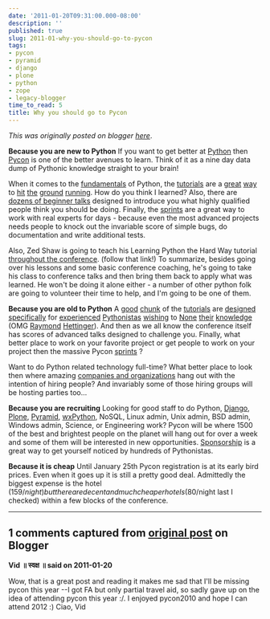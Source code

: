```yaml
---
date: '2011-01-20T09:31:00.000-08:00'
description: ''
published: true
slug: 2011-01-why-you-should-go-to-pycon
tags:
- pycon
- pyramid
- django
- plone
- python
- zope
- legacy-blogger
time_to_read: 5
title: Why you should go to Pycon
---
```


*This was originally posted on blogger [here](https://pydanny.blogspot.com/2011/01/why-you-should-go-to-pycon.html)*.

<b>Because you are new to Python</b>
If you want to get better at [Python](https://python.org/) then [Pycon](https://us.pycon.org/) is one of the better avenues to learn. Think of it as a nine day data dump of Pythonic knowledge straight to your brain!

When it comes to the [fundamentals](https://us.pycon.org/2011/schedule/sessions/99/) of Python, the [tutorials](https://us.pycon.org/2011/schedule/sessions/117/) are a [great](https://us.pycon.org/2011/schedule/sessions/118/) [way](https://us.pycon.org/2011/schedule/sessions/111/) to [hit](https://us.pycon.org/2011/schedule/sessions/219/) [the](https://us.pycon.org/2011/schedule/sessions/32/) [ground](https://us.pycon.org/2011/schedule/sessions/108/) [running](https://us.pycon.org/2011/schedule/sessions/242/). How do you think I learned? Also, there are [dozens of beginner talks](https://us.pycon.org/2011/schedule/lists/talks/) designed to introduce you what highly qualified people think you should be doing. Finally, the [sprints](https://us.pycon.org/2011/sprints/) are a great way to work with real experts for days - because even the most advanced projects needs people to knock out the invariable score of simple bugs, do documentation and write additional tests.

Also, Zed Shaw is going to teach his Learning Python the Hard Way tutorial [throughout the conference](https://sheddingbikes.com/posts/1295120282.html). (follow that link!) To summarize, besides going over his lessons and some basic conference coaching, he's going to take his class to conference talks and then bring them back to apply what was learned. He won't be doing it alone either - a number of other python folk are going to volunteer their time to help, and I'm going to be one of them.

<b>Because you are old to Python</b>
A [good](https://us.pycon.org/2011/schedule/sessions/47/) [chunk](https://us.pycon.org/2011/schedule/sessions/122/) of the [tutorials](https://us.pycon.org/2011/schedule/sessions/141/) are [designed](https://us.pycon.org/2011/schedule/sessions/144/) [specifically](https://us.pycon.org/2011/schedule/sessions/161/) for [experienced](https://us.pycon.org/2011/schedule/sessions/164/) [Pythonistas](https://us.pycon.org/2011/schedule/sessions/274/) [wishing](https://us.pycon.org/2011/schedule/sessions/187/) to [None](https://www.blogger.com/) [their](https://us.pycon.org/2011/schedule/sessions/64/) [knowledge](https://us.pycon.org/2011/schedule/sessions/219/) (OMG [Raymond](https://us.pycon.org/2011/schedule/sessions/259/) [Hettinger](https://us.pycon.org/2011/schedule/sessions/260/)). And then as we all know the conference itself has scores of advanced talks designed to challenge you. Finally, what better place to work on your favorite project or get people to work on your project then the massive Pycon&nbsp;[sprints](https://us.pycon.org/2011/sprints/)&nbsp;?

Want to do Python related technology full-time? What better place to look then where amazing [companies and organizations](https://us.pycon.org/2011/sponsors/prospectus/)&nbsp;hang out with the intention of hiring people? And invariably some of those hiring groups will be hosting parties too...

<b>Because you are recruiting</b>
Looking for good staff to do Python, [Django](https://djangoproject.com/), [Plone](https://plone.org/), [Pyramid](https://docs.pylonsproject.org/), [wxPython](https://wxpython.org/), NoSQL, Linux admin, Unix admin, BSD admin, Windows admin, Science, or Engineering work? Pycon will be where 1500 of the best and brightest people on the planet will hang out for over a week and some of them will be interested in new opportunities. [Sponsorship](https://us.pycon.org/2011/sponsors/prospectus/) is a great way to get yourself noticed by hundreds of Pythonistas.

<b>Because it is cheap</b>
Until January 25th Pycon registration is at its early bird prices. Even when it goes up it is still a pretty good deal. Admittedly the biggest expense is the hotel ($159/night) but there are decent and much cheaper hotels ($80/night last I checked) within a few blocks of the conference.

---

## 1 comments captured from [original post](https://pydanny.blogspot.com/2011/01/why-you-should-go-to-pycon.html) on Blogger

**Vid ॥ स्वक्ष ॥ said on 2011-01-20**

Wow, that is a great post and reading it makes me sad that I'll be missing pycon this year --I got FA but only partial travel aid, so sadly gave up on the idea of attending pycon this year :/. 
I enjoyed pycon2010 and hope I can attend 2012 :) Ciao, Vid

